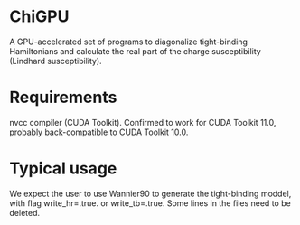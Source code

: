 # ChiGPU
A GPU-accelerated set of programs to diagonalize tight-binding Hamiltonians and calculate the real part of the charge susceptibility (Lindhard susceptibility).


# Requirements
nvcc compiler (CUDA Toolkit). Confirmed to work for CUDA Toolkit 11.0, probably back-compatible to CUDA Toolkit 10.0.


# Typical usage
We expect the user to use Wannier90 to generate the tight-binding moddel, with flag write_hr=.true. or write_tb=.true. Some lines in the files need to be deleted. 